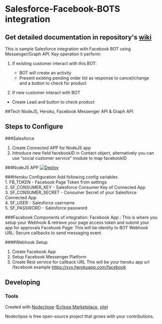 # Salesforce-Facebook-BOTS integration 

## Get detailed documentation in repository's [wiki](https://github.com/forceJai/Salesforce-Facebook-BOTS/wiki/BOT-ified-Salesforce-Facebook-BOT-integration)

This is sample Salesforce integration with Facebook BOT using Messenger/Graph API. 
Key operation it perform:

1. If existing customer interact with this BOT: 
   - BOT will create an activity
   - Present existing pending order list as response to cancel/change and a button to check for product

2. If new customer interact with BOT
  - Create Lead and button to check product

##Tech
NodeJS, Heroku, Facebook Messenger API & Graph API

## Steps to Configure 
###Salesforce
1. Create Connected APP for NodeJS app
2. Introduce new  field facebookID in Contact object, alternatively you can use “social customer service” module to map facebookID

###NodeJS APP
[![Deploy](https://www.herokucdn.com/deploy/button.svg)](https://heroku.com/deploy)

###Heroku Configuration
Add following config variables <br>
        1. FB_TOKEN - Facebook Page Token from settings <br>
        2. SF_CONSUMER_KEY - Salesforce Consumer Key of Connected App <br>
        3. SF_CONSUMER_SECRET - Consumer Secret of your Salesforce Connected App <br>
        4. SF_USER - Salesforce username <br>
        5. SF_PASSWORD - Salesforce password <br>

###Facebook
Components of integration:
Facebook App :  This is where you setup your Webhook & retrieve your page access token and submit your app for approvals
Facebook Page:  This will be identity to BOT
Webhook URL:  Secure callbacks  to send messaging event

####Webhook Setup
1. Create Facebook App
2. Setup Facebook Messenger Platform
3. Create Rest service for callback URL 
	 This will be your heroku app url /facebook example  https://xyx.herokuapp.com/facebook


## Developing



### Tools

Created with [Nodeclipse](https://github.com/Nodeclipse/nodeclipse-1)
 ([Eclipse Marketplace](http://marketplace.eclipse.org/content/nodeclipse), [site](http://www.nodeclipse.org))   

Nodeclipse is free open-source project that grows with your contributions.
